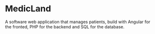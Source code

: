 # MedicLand
A software web application that manages patients, build with Angular for the  fronted, PHP for the backend and SQL for the database.
